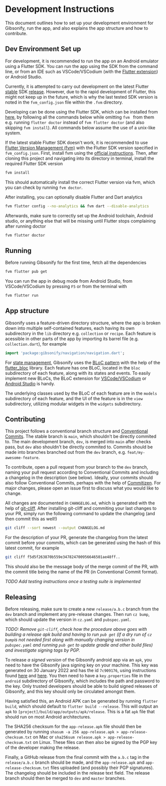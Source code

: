 # Development Instructions

This document outlines how to set up your development environment for Gibsonify, run the app, and also explains the app structure and how to contribute.

## Dev Environment Set up

For development, it is recommended to run the app on an Android emulator using a Flutter SDK. You can run the app using the SDK from the command line, or from an IDE such as VSCode/VSCodium (with the [Flutter extension](https://open-vsx.org/extension/Dart-Code/flutter)) or Android Studio.

Currently, it is attempted to carry out development on the latest Flutter [stable](https://github.com/flutter/flutter/wiki/Flutter-build-release-channels) SDK [release](https://flutter.dev/docs/development/tools/sdk/releases). However, due to the rapid development of Flutter, this might not keep up in the future, which is why the last tested SDK version is noted in the `fvm_config.json` file within the `.fvm` directory.

Developing can be done using the Flutter SDK, which can be installed from [here](https://flutter.dev/docs/get-started/install), by following all the commands below while omitting `fvm ` from them e.g. running `flutter doctor` instead of `fvm flutter doctor` (and also skipping `fvm install`). All commands below assume the use of a unix-like system.

If the latest stable Flutter SDK doesn't work, it is recommended to use [Flutter Version Management (fvm)](https://fvm.app) with the Flutter SDK version specified in `fvm_config.json`. First, install fvm using the [official instructions](https://fvm.app/docs/getting_started/installation). Then, after cloning this project and navigating into its directory in terminal, install the required Flutter SDK version

```bash
fvm install
```

This should automatically install the correct Flutter version via fvm, which you can check by running `fvm doctor`.

After installing, you can optionally disable Flutter and Dart analytics

```bash
fvm flutter config --no-analytics && fvm dart --disable-analytics
```

Afterwards, make sure to correctly set up the Android toolchain, Android studio, or anything else that will be missing until Flutter stops complaining after running doctor

```bash
fvm flutter doctor
```

## Running

Before running Gibsonify for the first time, fetch all the dependencies

```bash
fvm flutter pub get
```

You can run the app in debug mode from Android Studio, from VSCode/VSCodium by pressing `F5` or from the terminal with

```bash
fvm flutter run
```

## App structure

Gibsonify uses a feature-driven directory structure, where the app is broken down into multiple self-contained features, each having its own subdirectory in the `lib` directory e.g. `collection` or `recipe`. Each feature is acessible in other parts of the app by importing its barrel file (e.g. `collection.dart`), for example

```dart
import 'package:gibsonify/navigation/navigation.dart';
```

For [state management](https://flutter.dev/docs/development/data-and-backend/state-mgmt/intro), Gibsonify uses the [BLoC pattern](https://www.flutterclutter.dev/flutter/basics/what-is-the-bloc-pattern/2021/2084/) with the help of the [flutter_bloc](https://bloclibrary.dev) library. Each feature has one BLoC, located in the `bloc` subdirectory of each feature, along with its states and events. To easily implement new BLoCs, the BLoC extension for [VSCode/VSCodium](https://bloclibrary.dev/#/blocvscodeextension) or [Android Studio](https://bloclibrary.dev/#/blocintellijextension) is handy.

The underlying classes used by the BLoC of each feature are in the `models` subdirectory of each feature, and the UI of the feature is in the `view` subdirectory, utilizing modular widgets in the `widgets` subdirectory.

## Contributing

This project follows a conventional branch structure and [Conventional Commits](https://www.conventionalcommits.org/). The stable branch is `main`, which shouldn't be directly commited to. The main development branch, `dev`, is merged into `main` after checks pass, but `dev` also shouldn't be directly commited to. Commits should be made into branches branched out from the `dev` branch, e.g. `feat/my-awesome-feature`.

To contribute, open a pull request from your branch to the `dev` branch, naming your pull request according to Conventional Commits and including a changelog in the description (see below). Ideally, your commits should also follow Conventional Commits, perhaps with the help of [Commitizen](https://commitizen-tools.github.io/commitizen/). For major changes, please open an issue first to discuss what you would like to change.

All changes are documented in `CHANGELOG.md`, which is generated with the help of [git-cliff](https://github.com/orhun/git-cliff/). After installing git-cliff and commiting your last changes to your PR, simply run the following command to update the changelog (and then commit this as well!)

```bash
git cliff --sort newest --output CHANGELOG.md
```

For the description of your PR, generate the changelog from the latest commit before your commits, which can be generated using the hash of this latest commit, for example

```bash
git cliff f5d5f263870b559e347824700956646501ae48ff..
```

This should also be the message body of the merge commit of the PR, with the commit title being the name of the PR (in Conventional Commit format).

_TODO Add testing instructions once a testing suite is implemented_

<!--
Probably using bloc_test and mockito or mocktail.
-->


## Releasing

Before releasing, make sure to create a new `release/a.b.c` branch from the `dev` branch and implement any pre-release changes. Then run `cz bump`, which should update the version in `cz.yaml` and `pubspec.yaml`.

_TODO: Remove `git-cliff`, check how the procedure above goes with building a release apk build and having to run `pub get` (if a dry run of `cz bump`is not needed first along with manually changing version in `pubspec.yaml` and running `pub get` to update gradle and other build files) and investigate signing tags by PGP._

To release _a signed version_ of the Gibsonify android app via an `apk`, you need to have the Gibsonify java signing key on your machine. This key was generated on 30 January 2022 and has the id `7c909176`, using instructions found [here](https://docs.flutter.dev/deployment/android#signing-the-app) and [here](https://fahadjameel.com/2020/09/07/how-to-properly-sign-your-flutter-apps-before-uploading-to-the-android-app-store/). You then need to have a `key.properties` file in the `android` subdirectory of Gibsonify, which includes the path and password to the key. Only trusted developers should be able to build signed releases of Gibsonify, and this key should only be circulated amongst them.

Having satisfied this, an Android APK can be generated by running `flutter build`, which should default to `flutter build --release`. This will output an `apk` to `[project]/build/app/outputs/apk/release`. This is a fat `apk` file that should run on most Android architectures.

The SHA256 checksum for the `app-release.apk` file should then be generated by running `shasum -a 256 app-release.apk > app-release-checksum.txt` on Mac or `sha256sum release.apk > app-release-checksum.txt` on Linux. These files can then also be signed by the PGP key of the developer making the release.

Finally, a GitHub release from the final commit with the `a.b.c` tag in the `release/a.b.c` branch should be made, and the `app-release.apk` and `app-release-checksum.txt` files uploaded (and possibly their PGP signatures). The changelog should be included in the release text field. The release branch should then be merged to `dev` and `master` branches.
